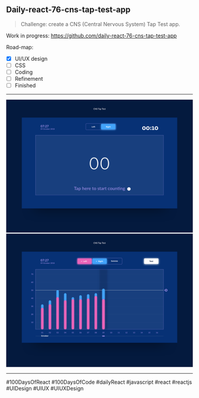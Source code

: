 ## Daily-react-76-cns-tap-test-app

> Challenge: create a CNS (Central Nervous System) Tap Test app.

Work in progress: https://github.com/daily-react-76-cns-tap-test-app

Road-map:

- [x] UI/UX design
- [ ] CSS
- [ ] Coding
- [ ] Refinement
- [ ] Finished

---

![Alt text](src/images/daily-react-76-cns-tap-test-app-1@2x.png?raw=true "App UI")
![Alt text](src/images/daily-react-76-cns-tap-test-app-2@2x.png?raw=true "App UI")


---

#100DaysOfReact #100DaysOfCode #dailyReact #javascript #react #reactjs #UIDesign #UIUX #UIUXDesign
